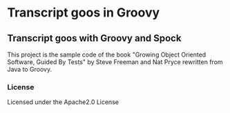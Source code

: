 # Transcript goos in Groovy

## Transcript goos with **Groovy** and **Spock**
This project is the sample code of the book "Growing Object Oriented Software, Guided By Tests"
by Steve Freeman and Nat Pryce rewritten from Java to Groovy.


### License
Licensed under the Apache2.0 License
